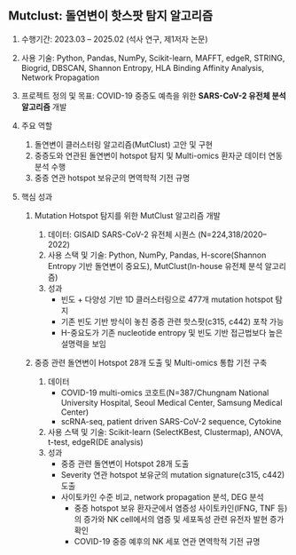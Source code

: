 ## Mutclust: 돌연변이 핫스팟 탐지 알고리즘 

1. 수행기간: 2023.03 – 2025.02 (석사 연구, 제1저자 논문)

2. 사용 기술: Python, Pandas, NumPy, Scikit-learn, MAFFT, edgeR, STRING, Biogrid, DBSCAN, Shannon Entropy, HLA Binding Affinity Analysis, Network Propagation

3. 프로젝트 정의 및 목표: COVID-19 중증도 예측을 위한 **SARS-CoV-2 유전체 분석 알고리즘** 개발

4. 주요 역할
   1. 돌연변이 클러스터링 알고리즘(MutClust) 고안 및 구현
   2. 중증도와 연관된 돌연변이 hotspot 탐지 및 Multi-omics 환자군 데이터 연동 분석 수행
   3. 중증 연관 hotspot 보유군의 면역학적 기전 규명

5. 핵심 성과
   1. Mutation Hotspot 탐지를 위한 MutClust 알고리즘 개발
      1. 데이터: GISAID SARS-CoV-2 유전체 시퀀스 (N=224,318/2020–2022)
      2. 사용 스택 및 기술: Python, NumPy, Pandas, H-score(Shannon Entropy 기반 돌연변이 중요도), MutClust(In-house 유전체 분석 알고리즘)
      3. 성과
         - 빈도 + 다양성 기반 1D 클러스터링으로 477개 mutation hotspot 탐지
         - 기존 빈도 기반 방식이 놓친 중증 관련 핫스팟(c315, c442) 포착 가능
         - H-중요도가 기존 nucleotide entropy 및 빈도 기반 접근법보다 높은 설명력을 보임

   2. 중증 관련 돌연변이 Hotspot 28개 도출 및 Multi-omics 통합 기전 구축
      1. 데이터
         - COVID-19 multi-omics 코호트(N=387/Chungnam National University Hospital, Seoul Medical Center, Samsung Medical Center)
         - scRNA-seq, patient driven SARS-CoV-2 sequence, Cytokine
      2. 사용 스택 및 기술: Scikit-learn (SelectKBest, Clustermap), ANOVA, t-test, edgeR(DE analysis)
      3. 성과
         - 중증 관련 돌연변이 Hotspot 28개 도출
         - Severity 연관 hotspot 보유군의 mutation signature(c315, c442) 도출
         - 사이토카인 수준 비교, network propagation 분석, DEG 분석
           - 중증 hotspot 보유 환자군에서 염증성 사이토카인(IFNG, TNF 등)의 증가와 NK cell에서의 염증 및 세포독성 관련 유전자 발현 증가 확인
           - COVID-19 중증 예후의 NK 세포 연관 면역학적 기전 규명



